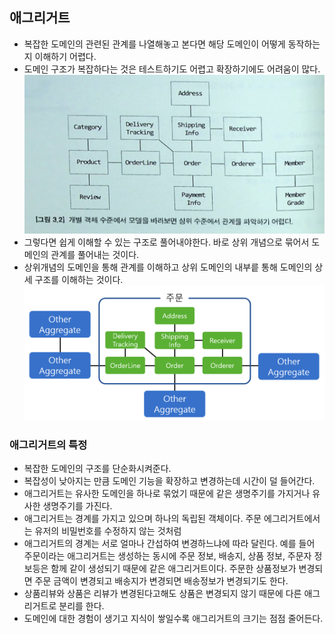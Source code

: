 ## 애그리거트
- 복잡한 도메인의 관련된 관계를 나열해놓고 본다면 해당 도메인이 어떻게 동작하는지 이해하기 어렵다.
- 도메인 구조가 복잡하다는 것은 테스트하기도 어렵고 확장하기에도 어려움이 많다. 
![img.png](image%2Fimg.png)
- 그렇다면 쉽게 이해할 수 있는 구조로 풀어내야한다. 바로 상위 개념으로 묶어서 도메인의 관계를 풀어내는 것이다.
- 상위개념의 도메인을 통해 관계를 이해하고 상위 도메인의 내부릍 통해 도메인의 상세 구조를 이해하는 것이다.
![img_1.png](image%2Fimg_1.png)

### 애그리거트의 특정
- 복잡한 도메인의 구조를 단순화시켜준다.
- 복잡성이 낮아지는 만큼 도메인 기능을 확장하고 변경하는데 시간이 덜 들어간다.
- 애그리거트는 유사한 도메인을 하나로 묶었기 때문에 같은 생명주기를 가지거나 유사한 생명주기를 가진다.
- 애그리거트는 경계를 가지고 있으며 하나의 독립된 객체이다. 주문 에그리거트에서는 유저의 비밀번호를 수정하지 않는 것처럼
- 애그리거트의 경계는 서로 얼마나 간섭하여 변경하느냐에 따라 달린다. 예를 들어 주문이라는 애그리거트는 생성하는 동시에 주문 정보, 배송지, 상품 정보, 주문자 정보등은 함께 같이 생성되기 때문에
같은 애그리거트이다. 주문한 상품정보가 변경되면 주문 금액이 변경되고 배송지가 변경되면 배송정보가 변경되기도 한다.
- 상품리뷰와 상품은 리뷰가 변경된다고해도 상품은 변경되지 않기 때문에 다른 애그리거트로 분리를 한다.
- 도메인에 대한 경험이 생기고 지식이 쌓일수록 애그리거트의 크기는 점점 줄어든다.
